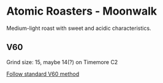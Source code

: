 # Atomic Roasters - Moonwalk

Medium-light roast with sweet and acidic characteristics.

## V60

Grind size: 15, maybe 14(?) on Timemore C2

[Follow standard V60 method](../methods/v60)